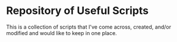 Repository of Useful Scripts
============================

This is a collection of scripts that I've come across, created, and/or
modified and would like to keep in one place.
